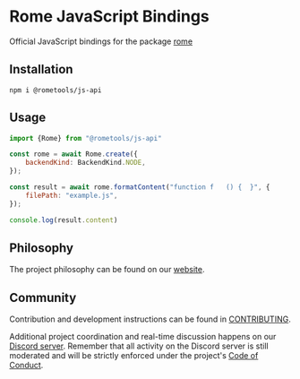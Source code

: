# Rome JavaScript Bindings

Official JavaScript bindings for the package [rome](https://www.npmjs.com/package/rome)

## Installation

```shell
npm i @rometools/js-api
```

## Usage

```js
import {Rome} from "@rometools/js-api"

const rome = await Rome.create({
    backendKind: BackendKind.NODE,
});

const result = await rome.formatContent("function f   () {  }", {
    filePath: "example.js",
});

console.log(result.content)
```

## Philosophy

The project philosophy can be found on our [website](https://rome.tools/#philosophy).

## Community

Contribution and development instructions can be found in [CONTRIBUTING](./CONTRIBUTING.md).

Additional project coordination and real-time discussion happens on our [Discord server](https://discord.gg/rome). Remember that all activity on the Discord server is still moderated and will be strictly enforced under the project's [Code of Conduct](./CODE_OF_CONDUCT.md).
